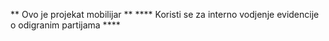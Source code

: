 ** Ovo je projekat mobilijar **
**** Koristi se za interno vodjenje evidencije o odigranim partijama ****
